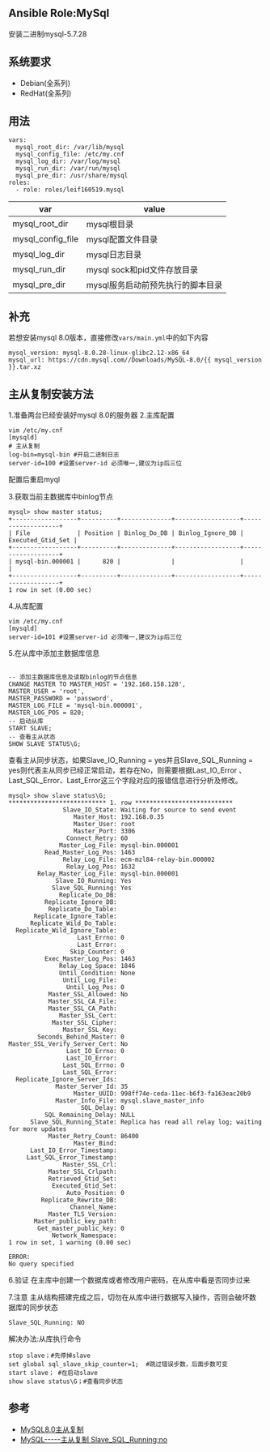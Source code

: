## Ansible Role:MySql
安装二进制mysql-5.7.28

## 系统要求
- Debian(全系列)
- RedHat(全系列)

## 用法
```
vars:
  mysql_root_dir: /var/lib/mysql
  mysql_config_file: /etc/my.cnf
  mysql_log_dir: /var/log/mysql
  mysql_run_dir: /var/run/mysql
  mysql_pre_dir: /usr/share/mysql
roles:
  - role: roles/leif160519.mysql
```

| var | value                                             |
|-----|---------------------------------------------------|
| mysql_root_dir    | mysql根目录                         |
| mysql_config_file | mysql配置文件目录                   |
| mysql_log_dir     | mysql日志目录                       |
| mysql_run_dir     | mysql sock和pid文件存放目录         |
| mysql_pre_dir     | mysql服务启动前预先执行的脚本目录   |

## 补充
若想安装mysql 8.0版本，直接修改`vars/main.yml`中的如下内容
```
mysql_version: mysql-8.0.28-linux-glibc2.12-x86_64
mysql_url: https://cdn.mysql.com//Downloads/MySQL-8.0/{{ mysql_version }}.tar.xz
```

## 主从复制安装方法
1.准备两台已经安装好mysql 8.0的服务器
2.主库配置
```
vim /etc/my.cnf
[mysqld]
# 主从复制
log-bin=mysql-bin #开启二进制日志
server-id=100 #设置server-id 必须唯一,建议为ip后三位
```
配置后重启myql

3.获取当前主数据库中binlog节点
```
mysql> show master status;
+------------------+----------+--------------+------------------+-------------------+
| File             | Position | Binlog_Do_DB | Binlog_Ignore_DB | Executed_Gtid_Set |
+------------------+----------+--------------+------------------+-------------------+
| mysql-bin.000001 |      820 |              |                  |                   |
+------------------+----------+--------------+------------------+-------------------+
1 row in set (0.00 sec)
```

4.从库配置
```
vim /etc/my.cnf
[mysqld]
server-id=101 #设置server-id 必须唯一,建议为ip后三位
```

5.在从库中添加主数据库信息
```

-- 添加主数据库信息及读取binlog的节点信息
CHANGE MASTER TO MASTER_HOST = '192.168.158.128',
MASTER_USER = 'root',
MASTER_PASSWORD = 'password',
MASTER_LOG_FILE = 'mysql-bin.000001',
MASTER_LOG_POS = 820;
-- 启动从库
START SLAVE;
-- 查看主从状态
SHOW SLAVE STATUS\G;
```

查看主从同步状态，如果Slave_IO_Running = yes并且Slave_SQL_Running = yes则代表主从同步已经正常启动，若存在No，则需要根据Last_IO_Error 、Last_SQL_Error、Last_Error这三个字段对应的报错信息进行分析及修改。

```
mysql> show slave status\G;
*************************** 1. row ***************************
               Slave_IO_State: Waiting for source to send event
                  Master_Host: 192.168.0.35
                  Master_User: root
                  Master_Port: 3306
                Connect_Retry: 60
              Master_Log_File: mysql-bin.000001
          Read_Master_Log_Pos: 1463
               Relay_Log_File: ecm-mzl84-relay-bin.000002
                Relay_Log_Pos: 1632
        Relay_Master_Log_File: mysql-bin.000001
             Slave_IO_Running: Yes
            Slave_SQL_Running: Yes
              Replicate_Do_DB: 
          Replicate_Ignore_DB: 
           Replicate_Do_Table: 
       Replicate_Ignore_Table: 
      Replicate_Wild_Do_Table: 
  Replicate_Wild_Ignore_Table: 
                   Last_Errno: 0
                   Last_Error: 
                 Skip_Counter: 0
          Exec_Master_Log_Pos: 1463
              Relay_Log_Space: 1846
              Until_Condition: None
               Until_Log_File: 
                Until_Log_Pos: 0
           Master_SSL_Allowed: No
           Master_SSL_CA_File: 
           Master_SSL_CA_Path: 
              Master_SSL_Cert: 
            Master_SSL_Cipher: 
               Master_SSL_Key: 
        Seconds_Behind_Master: 0
Master_SSL_Verify_Server_Cert: No
                Last_IO_Errno: 0
                Last_IO_Error: 
               Last_SQL_Errno: 0
               Last_SQL_Error: 
  Replicate_Ignore_Server_Ids: 
             Master_Server_Id: 35
                  Master_UUID: 998ff74e-ceda-11ec-b6f3-fa163eac20b9
             Master_Info_File: mysql.slave_master_info
                    SQL_Delay: 0
          SQL_Remaining_Delay: NULL
      Slave_SQL_Running_State: Replica has read all relay log; waiting for more updates
           Master_Retry_Count: 86400
                  Master_Bind: 
      Last_IO_Error_Timestamp: 
     Last_SQL_Error_Timestamp: 
               Master_SSL_Crl: 
           Master_SSL_Crlpath: 
           Retrieved_Gtid_Set: 
            Executed_Gtid_Set: 
                Auto_Position: 0
         Replicate_Rewrite_DB: 
                 Channel_Name: 
           Master_TLS_Version: 
       Master_public_key_path: 
        Get_master_public_key: 0
            Network_Namespace: 
1 row in set, 1 warning (0.00 sec)

ERROR: 
No query specified
```

6.验证
在主库中创建一个数据库或者修改用户密码，在从库中看是否同步过来

7.注意
主从结构搭建完成之后，切勿在从库中进行数据写入操作，否则会破坏数据库的同步状态
```
Slave_SQL_Running: NO
```

解决办法:从库执行命令
```
stop slave；#先停掉slave
set global sql_slave_skip_counter=1;  #跳过错误步数，后面步数可变
start slave； #在启动slave
show slave status\G；#查看同步状态
```

## 参考
- [MySQL8.0主从复制][1]
- [MySQL-----主从复制 Slave_SQL_Running:no][2]

[1]: https://blog.csdn.net/weixin_45170351/article/details/122643695
[2]: https://blog.csdn.net/jmwn99/article/details/122800962
